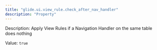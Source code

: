 ```yaml
---
title: "glide.ui.view_rule.check_after_nav_handler"
description: "Property"
---
```


Description: Apply View Rules if a Navigation Handler on the same table does nothing

Value: `true`